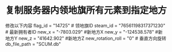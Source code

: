 # 复制服务器内领地旗所有元素到指定地方

修改以下内容
flag_id = "14725"  # 领地旗ID
steam_id = "76561198317371230"  # 最新拥有者ID
new_x = "-7803.029"  #新地方X
new_y = "-124538.578" #新地方Y
new_z = "41642.902" #新地方Z
new_rotation_roll = "0"  # 垂直方向旋转
db_file_path = "SCUM.db"